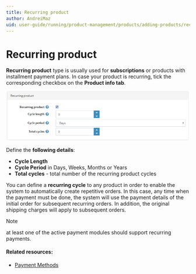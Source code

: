 ```yaml
---
title: Recurring product
author: AndreiMaz
uid: user-guide/running/product-management/products/adding-products/recurring-products
---
```

# Recurring product

**Recurring product** type is usually used for **subscriptions** or products with installment payment plans. In case your product is recurring, tick the corresponding checkbox on the **Product info tab**.

![](_static/recurring-product/recurring.png)

Define the **following details**:
- **Cycle Length**
- **Cycle Period** in Days, Weeks, Months or Years
- **Total cycles** - total number of the recurring product cycles

You can define a **recurring cycle** to any product in order to enable the system to automatically create repetitive orders. In this case, any time when the payment must be done, the system will use the payment details of the initial order for subsequent recurring orders. In addition, the original shipping charges will apply to subsequent orders.
>[!NOTE]
>at least one of the active payment modules should support recurring payments.

#### Related resources:

* [Payment Methods](xref:user-guide/configuring/settingup/payments/payment-methods)
